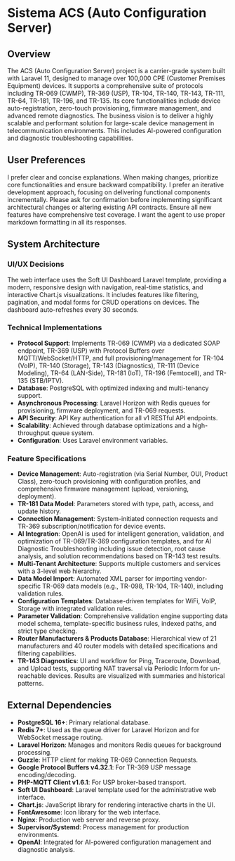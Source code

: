 # Sistema ACS (Auto Configuration Server)

## Overview
The ACS (Auto Configuration Server) project is a carrier-grade system built with Laravel 11, designed to manage over 100,000 CPE (Customer Premises Equipment) devices. It supports a comprehensive suite of protocols including TR-069 (CWMP), TR-369 (USP), TR-104, TR-140, TR-143, TR-111, TR-64, TR-181, TR-196, and TR-135. Its core functionalities include device auto-registration, zero-touch provisioning, firmware management, and advanced remote diagnostics. The business vision is to deliver a highly scalable and performant solution for large-scale device management in telecommunication environments. This includes AI-powered configuration and diagnostic troubleshooting capabilities.

## User Preferences
I prefer clear and concise explanations. When making changes, prioritize core functionalities and ensure backward compatibility. I prefer an iterative development approach, focusing on delivering functional components incrementally. Please ask for confirmation before implementing significant architectural changes or altering existing API contracts. Ensure all new features have comprehensive test coverage. I want the agent to use proper markdown formatting in all its responses.

## System Architecture

### UI/UX Decisions
The web interface uses the Soft UI Dashboard Laravel template, providing a modern, responsive design with navigation, real-time statistics, and interactive Chart.js visualizations. It includes features like filtering, pagination, and modal forms for CRUD operations on devices. The dashboard auto-refreshes every 30 seconds.

### Technical Implementations
- **Protocol Support**: Implements TR-069 (CWMP) via a dedicated SOAP endpoint, TR-369 (USP) with Protocol Buffers over MQTT/WebSocket/HTTP, and full provisioning/management for TR-104 (VoIP), TR-140 (Storage), TR-143 (Diagnostics), TR-111 (Device Modeling), TR-64 (LAN-Side), TR-181 (IoT), TR-196 (Femtocell), and TR-135 (STB/IPTV).
- **Database**: PostgreSQL with optimized indexing and multi-tenancy support.
- **Asynchronous Processing**: Laravel Horizon with Redis queues for provisioning, firmware deployment, and TR-069 requests.
- **API Security**: API Key authentication for all v1 RESTful API endpoints.
- **Scalability**: Achieved through database optimizations and a high-throughput queue system.
- **Configuration**: Uses Laravel environment variables.

### Feature Specifications
- **Device Management**: Auto-registration (via Serial Number, OUI, Product Class), zero-touch provisioning with configuration profiles, and comprehensive firmware management (upload, versioning, deployment).
- **TR-181 Data Model**: Parameters stored with type, path, access, and update history.
- **Connection Management**: System-initiated connection requests and TR-369 subscription/notification for device events.
- **AI Integration**: OpenAI is used for intelligent generation, validation, and optimization of TR-069/TR-369 configuration templates, and for AI Diagnostic Troubleshooting including issue detection, root cause analysis, and solution recommendations based on TR-143 test results.
- **Multi-Tenant Architecture**: Supports multiple customers and services with a 3-level web hierarchy.
- **Data Model Import**: Automated XML parser for importing vendor-specific TR-069 data models (e.g., TR-098, TR-104, TR-140), including validation rules.
- **Configuration Templates**: Database-driven templates for WiFi, VoIP, Storage with integrated validation rules.
- **Parameter Validation**: Comprehensive validation engine supporting data model schema, template-specific business rules, indexed paths, and strict type checking.
- **Router Manufacturers & Products Database**: Hierarchical view of 21 manufacturers and 40 router models with detailed specifications and filtering capabilities.
- **TR-143 Diagnostics**: UI and workflow for Ping, Traceroute, Download, and Upload tests, supporting NAT traversal via Periodic Inform for un-reachable devices. Results are visualized with summaries and historical patterns.

## External Dependencies
- **PostgreSQL 16+**: Primary relational database.
- **Redis 7+**: Used as the queue driver for Laravel Horizon and for WebSocket message routing.
- **Laravel Horizon**: Manages and monitors Redis queues for background processing.
- **Guzzle**: HTTP client for making TR-069 Connection Requests.
- **Google Protocol Buffers v4.32.1**: For TR-369 USP message encoding/decoding.
- **PHP-MQTT Client v1.6.1**: For USP broker-based transport.
- **Soft UI Dashboard**: Laravel template used for the administrative web interface.
- **Chart.js**: JavaScript library for rendering interactive charts in the UI.
- **FontAwesome**: Icon library for the web interface.
- **Nginx**: Production web server and reverse proxy.
- **Supervisor/Systemd**: Process management for production environments.
- **OpenAI**: Integrated for AI-powered configuration management and diagnostic analysis.